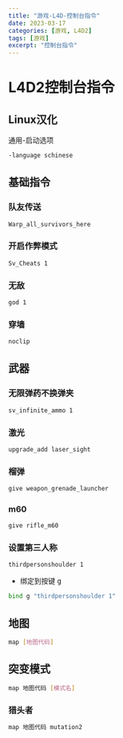 ```yaml
---
title: "游戏-L4D-控制台指令"
date: 2023-03-17
categories: [游戏, L4D2]
tags: [游戏]
excerpt: "控制台指令"
---
```


# L4D2控制台指令

## Linux汉化

通用-启动选项

```sh
-language schinese
```

## 基础指令

### 队友传送

```sh
Warp_all_survivors_here
```

### 开启作弊模式

```sh
Sv_Cheats 1
```

### 无敌

```sh
god 1
```

### 穿墙

```sh
noclip
```

## 武器

### 无限弹药不换弹夹

```sh
sv_infinite_ammo 1
```

### 激光

```sh
upgrade_add laser_sight
```

### 榴弹

```sh
give weapon_grenade_launcher
```

### m60

```sh
give rifle_m60
```

### 设置第三人称

```sh
thirdpersonshoulder 1
```

- 绑定到按键 <kbd> g </kbd>

```sh
bind g "thirdpersonshoulder 1"
```

## 地图

```sh
map [地图代码]
```

## 突变模式

```sh
map 地图代码 [模式名]
```

### 猎头者

```sh
map 地图代码 mutation2
```
